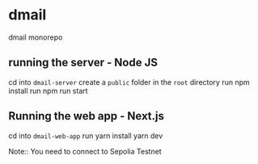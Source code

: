 # dmail

dmail monorepo

## running the server - Node JS

cd into `dmail-server`
create a `public` folder in the `root` directory
run npm install
run npm run start

## Running the web app - Next.js

cd into `dmail-web-app`
run yarn install
yarn dev

Note:: You need to connect to Sepolia Testnet
